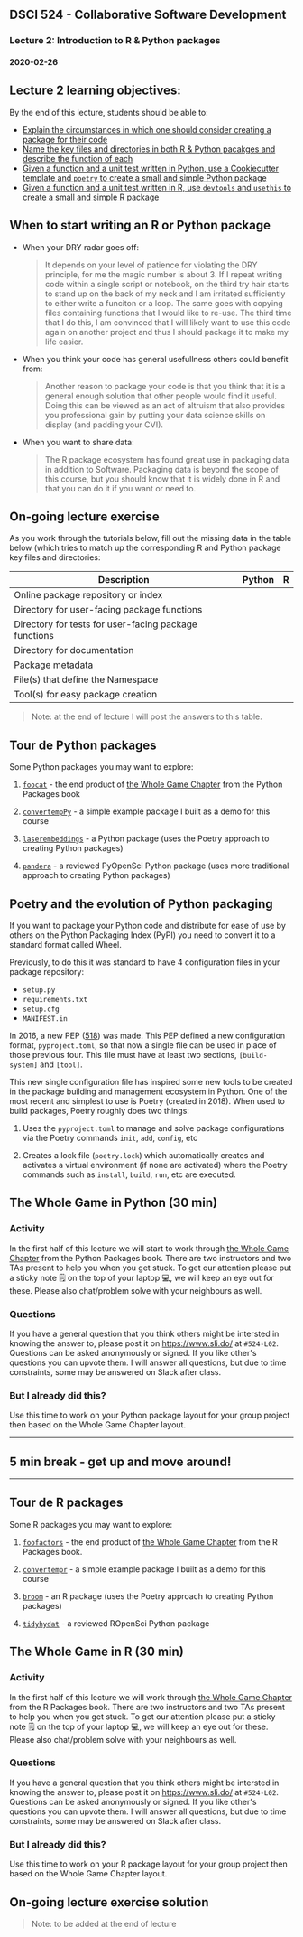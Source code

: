 ## DSCI 524 - Collaborative Software Development

### Lecture 2: Introduction to R & Python packages

#### 2020-02-26

## Lecture 2 learning objectives:
By the end of this lecture, students should be able to:
- [Explain the circumstances in which one should consider creating a package for their code](#When-to-start-writing-an-R-or-Python-package)
- [Name the key files and directories in both R & Python pacakges and describe the function of each](#On-going-lecture-exercise)
- [Given a function and a unit test written in Python, use a Cookiecutter template and `poetry` to create a small and simple Python package](#The-Whole-Game-in-Python-(30-min))
- [Given a function and a unit test written in R, use `devtools` and `usethis` to create a small and simple R package](#The-Whole-Game-in-R-(30-min))


## When to start writing an R or Python package

- When your DRY radar goes off:

    > It depends on your level of patience for violating the DRY principle, for me the magic number is about 3. If I repeat writing code within a single script or notebook, on the third try hair starts to stand up on the back of my neck and I am irritated sufficiently to either write a funciton or a loop. The same goes with copying files containing functions that I would like to re-use. The third time that I do this, I am convinced that I will likely want to use this code again on another project and thus I should package it to make my life easier. 

- When you think your code has general usefullness others could benefit from: 

    > Another reason to package your code is that you think that it is a general enough solution that other people would find it useful. Doing this can be viewed as an act of altruism that also provides you professional gain by putting your data science skills on display (and padding your CV!).
    
- When you want to share data:

    > The R package ecosystem has found great use in packaging data in addition to Software. Packaging data is beyond the scope of this course, but you should know that it is widely done in R and that you can do it if you want or need to.

## On-going lecture exercise 

As you work through the tutorials below, fill out the missing data in the table below (which tries to match up the corresponding R and Python package key files and directories:

| Description                                            | Python        | R            |
|--------------------------------------------------------|---------------|--------------|
| Online package repository or index                     |               |              |
| Directory for user-facing package functions            |               |              |
| Directory for tests for user-facing package functions  |               |              |
| Directory for documentation                            |               |              |
| Package metadata                                       |               |              |
| File(s) that define the Namespace                      |               |              | 
| Tool(s) for easy package creation                      |               |              |

> Note: at the end of lecture I will post the answers to this table.

## Tour de Python packages

Some Python packages you may want to explore:

1. [`foocat`](https://github.com/ttimbers/foocat) - the end product of [the Whole Game Chapter](https://ubc-mds.github.io/py-pkgs/whole-game.html) from the Python Packages book

1. [`convertempPy`](https://github.com/ttimbers/convertempPy) - a simple example package I built as a demo for this course 

2. [`laserembeddings`](https://github.com/yannvgn/laserembeddings) - a Python package (uses the Poetry approach to creating Python packages)

3. [`pandera`](https://github.com/pandera-dev/pandera) - a reviewed PyOpenSci Python package (uses more traditional approach to creating Python packages)

## Poetry and the evolution of Python packaging

If you want to package your Python code and distribute for ease of use by others on the Python Packaging Index (PyPI) you need to convert it to a standard format called Wheel. 

Previously, to do this it was standard to have 4 configuration files in your package repository:

- `setup.py`
- `requirements.txt`
- `setup.cfg`
- `MANIFEST.in`

In 2016, a new PEP ([518](https://www.python.org/dev/peps/pep-0518/)) was made. This PEP defined a new configuration format, `pyproject.toml`, so that now a single file can be used in place of those previous four. This file must have at least two sections, `[build-system]` and `[tool]`.

This new single configuration file has inspired some new tools to be created in the package building and management ecosystem in Python. One of the most recent and simplest to use is Poetry (created in 2018). When used to build packages, Poetry roughly does two things:

1. Uses the `pyproject.toml` to manage and solve package configurations via the Poetry commands `init`, `add`, `config`, etc

2. Creates a lock file (`poetry.lock`) which automatically creates and activates a virtual environment (if none are activated) where the Poetry commands such as `install`, `build`, `run`, etc are executed.

## The Whole Game in Python (30 min)

### Activity
In the first half of this lecture we will start to work through [the Whole Game Chapter](https://ubc-mds.github.io/py-pkgs/whole-game.html) from the Python Packages book. There are two instructors and two TAs present to help you when you get stuck. To get our attention please put a sticky note 🗒️ on the top of your laptop 💻, we will keep an eye out for these. Please also chat/problem solve with your neighbours as well.

### Questions
If you have a general question that you think others might be intersted in knowing the answer to, please post it on <https://www.sli.do/> at `#524-L02`. Questions can be asked anonymously or signed. If you like other's questions you can upvote them. I will answer all questions, but due to time constraints, some may be answered on Slack after class.

### But I already did this?
Use this time to work on your Python package layout for your group project then based on the Whole Game Chapter layout. 

---

## 5 min break - get up and move around!

---

## Tour de R packages

Some R packages you may want to explore:

1. [`foofactors`](https://github.com/jennybc/foofactors) - the end product of [the Whole Game Chapter](https://r-pkgs.org/whole-game.html) from the R Packages book.

1. [`convertempr`](https://github.com/ttimbers/convertempr) - a simple example package I built as a demo for this course 

1. [`broom`](https://github.com/tidymodels/broom) - an R package (uses the Poetry approach to creating Python packages)

1. [`tidyhydat`](https://github.com/ropensci/tidyhydat) - a reviewed ROpenSci Python package

## The Whole Game in R (30 min)

### Activity
In the first half of this lecture we will work through [the Whole Game Chapter](https://r-pkgs.org/whole-game.html) from the R Packages book. There are two instructors and two TAs present to help you when you get stuck. To get our attention please put a sticky note 🗒️ on the top of your laptop 💻, we will keep an eye out for these. Please also chat/problem solve with your neighbours as well.

### Questions
If you have a general question that you think others might be intersted in knowing the answer to, please post it on <https://www.sli.do/> at `#524-L02`. Questions can be asked anonymously or signed. If you like other's questions you can upvote them. I will answer all questions, but due to time constraints, some may be answered on Slack after class.

### But I already did this?
Use this time to work on your R package layout for your group project then based on the Whole Game Chapter layout. 

## On-going lecture exercise solution

> Note: to be added at the end of lecture
